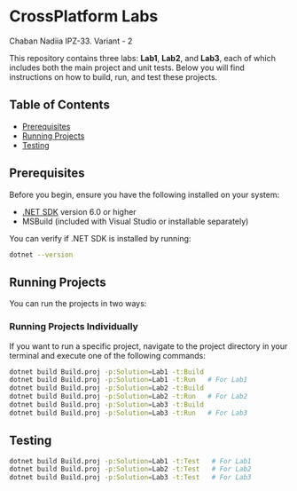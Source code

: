 # CrossPlatform Labs
Chaban Nadiia IPZ-33. Variant - 2

This repository contains three labs: **Lab1**, **Lab2**, and **Lab3**, each of which includes both the main project and unit tests. Below you will find instructions on how to build, run, and test these projects.

## Table of Contents

- [Prerequisites](#prerequisites)
- [Running Projects](#running-projects)
- [Testing](#testing)

## Prerequisites

Before you begin, ensure you have the following installed on your system:

- [.NET SDK](https://dotnet.microsoft.com/download) version 6.0 or higher
- MSBuild (included with Visual Studio or installable separately)

You can verify if .NET SDK is installed by running:

```bash
dotnet --version
```

## Running Projects

You can run the projects in two ways:

### Running Projects Individually

If you want to run a specific project, navigate to the project directory in your terminal and execute one of the following commands:

``` bash
dotnet build Build.proj -p:Solution=Lab1 -t:Build 
dotnet build Build.proj -p:Solution=Lab1 -t:Run   # For Lab1
dotnet build Build.proj -p:Solution=Lab2 -t:Build 
dotnet build Build.proj -p:Solution=Lab2 -t:Run   # For Lab2
dotnet build Build.proj -p:Solution=Lab3 -t:Build 
dotnet build Build.proj -p:Solution=Lab3 -t:Run   # For Lab3
```
## Testing

``` bash
dotnet build Build.proj -p:Solution=Lab1 -t:Test   # For Lab1
dotnet build Build.proj -p:Solution=Lab2 -t:Test   # For Lab2
dotnet build Build.proj -p:Solution=Lab3 -t:Test   # For Lab3
```
